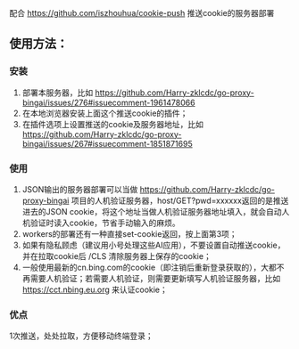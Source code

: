 配合 https://github.com/iszhouhua/cookie-push 推送cookie的服务器部署

## 使用方法：
### 安装
1. 部署本服务器，比如 https://github.com/Harry-zklcdc/go-proxy-bingai/issues/276#issuecomment-1961478066
2. 在本地浏览器安装上面这个推送cookie的插件；
3. 在插件选项上设置推送的cookie及服务器地址，比如 https://github.com/Harry-zklcdc/go-proxy-bingai/issues/267#issuecomment-1851871695
### 使用
1. JSON输出的服务器部署可以当做 https://github.com/Harry-zklcdc/go-proxy-bingai 项目的人机验证服务器，host/GET?pwd=xxxxxx返回的是推送进去的JSON cookie，将这个地址当做人机验证服务器地址填入，就会自动人机验证时读入cookie，节省手动输入的麻烦。
2. workers的部署还有一种直接set-cookie返回，按上面第3项；
3. 如果有隐私顾虑（建议用小号处理这些AI应用），不要设置自动推送cookie，并在拉取cookie后 /CLS 清除服务器上保存的cookie；
4. 一般使用最新的cn.bing.com的cookie（即注销后重新登录获取的），大都不再需要人机验证；若需要人机验证，则需要更新填写人机验证服务器，比如 https://cct.nbing.eu.org 来认证cookie；
### 优点
 1次推送，处处拉取，方便移动终端登录；
